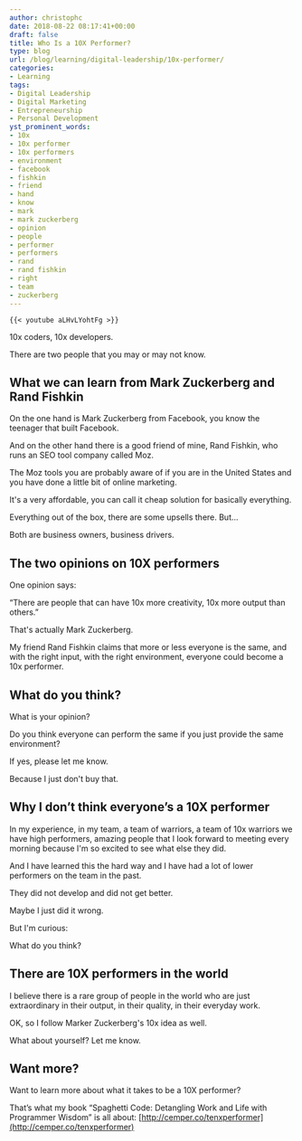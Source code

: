 ```yaml
---
author: christophc
date: 2018-08-22 08:17:41+00:00
draft: false
title: Who Is a 10X Performer?
type: blog
url: /blog/learning/digital-leadership/10x-performer/
categories:
- Learning
tags:
- Digital Leadership
- Digital Marketing
- Entrepreneurship
- Personal Development
yst_prominent_words:
- 10x
- 10x performer
- 10x performers
- environment
- facebook
- fishkin
- friend
- hand
- know
- mark
- mark zuckerberg
- opinion
- people
- performer
- performers
- rand
- rand fishkin
- right
- team
- zuckerberg
---
```


	{{< youtube aLHvLYohtFg >}}
	

10x coders, 10x developers.




There are two people that you may or may not know.




## What we can learn from Mark Zuckerberg and Rand Fishkin 




On the one hand is Mark Zuckerberg from Facebook, you know the teenager that built Facebook.




And on the other hand there is a good friend of mine, Rand Fishkin, who runs an SEO tool company called Moz.




The Moz tools you are probably aware of if you are in the United States and you have done a little bit of online marketing.




It's a very affordable, you can call it cheap solution for basically everything.




Everything out of the box, there are some upsells there. But...




Both are business owners, business drivers.




## The two opinions on 10X performers




One opinion says:




“There are people that can have 10x more creativity, 10x more output than others.”




That's actually Mark Zuckerberg.




My friend Rand Fishkin claims that more or less everyone is the same, and with the right input, with the right environment, everyone could become a 10x performer.




## What do you think?




What is your opinion?




Do you think everyone can perform the same if you just provide the same environment?




If yes, please let me know.




Because I just don't buy that.




## Why I don’t think everyone’s a 10X performer




In my experience, in my team, a team of warriors, a team of 10x warriors we have high performers, amazing people that I look forward to meeting every morning because I'm so excited to see what else they did.




And I have learned this the hard way and I have had a lot of lower performers on the team in the past.




They did not develop and did not get better.




Maybe I just did it wrong.




But I'm curious:




What do you think?




## There are 10X performers in the world




I believe there is a rare group of people in the world who are just extraordinary in their output, in their quality, in their everyday work.




OK, so I follow Marker Zuckerberg's 10x idea as well.




What about yourself? Let me know.




## Want more?




Want to learn more about what it takes to be a 10X performer? 




That’s what my book “Spaghetti Code: Detangling Work and Life with Programmer Wisdom” is all about: [http://cemper.co/tenxperformer](http://cemper.co/tenxperformer)



